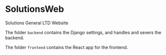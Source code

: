 # SolutionsWeb

Solutions General LTD Website

The folder `backend` contains the Django settings, and handles and severs the backend.

The folder `frontend` contains the React app for the frontend.
